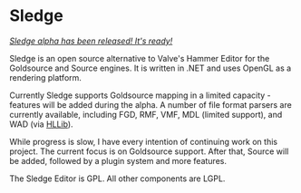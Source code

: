 Sledge
======

*[Sledge alpha has been released! It's ready!][2]*

Sledge is an open source alternative to Valve's Hammer Editor for the Goldsource and Source engines. It is written in .NET and uses OpenGL as a rendering platform.

Currently Sledge supports Goldsource mapping in a limited capacity - features will be added during the alpha. A number of file format parsers are currently available, including FGD, RMF, VMF, MDL (limited support), and WAD (via [HLLib][1]).

While progress is slow, I have every intention of continuing work on this project. The current focus is on Goldsource support. After that, Source will be added, followed by a plugin system and more features.

The Sledge Editor is GPL. All other components are LGPL.

[1]: http://nemesis.thewavelength.net/index.php?p=35
[2]: http://sledge-editor.com/